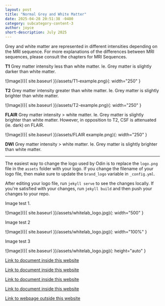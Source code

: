 ```yaml
---
layout: post
title: "Normal Grey and White Matter"
date: 2025-04-28 20:51:38 -0400
category: subcategory-content-3
author: joyce
short-description: July 2025
---
```

Grey and white matter are represented in different intensities depending on the MRI sequence. For more explanations of the differences between MRI sequences, please consult the chapters for MRI Sequences.

<b>T1</b>
Grey matter intensity less than white matter.
Ie. Grey matter is slightly darker than white matter. 

![Image]({{ site.baseurl }}/assets/T1-example.png){: width="250" }

<b>T2</b>
Grey matter intensity greater than white matter.
Ie. Grey matter is slightly brighter than white matter. 

![Image]({{ site.baseurl }}/assets/T2-example.png){: width="250" }

<b>FLAIR</b>
Grey matter intensity > white matter.
Ie. Grey matter is slightly brighter than white matter. 
However, in opposition to T2, CSF is attenuated (ie. dark) on FLAIR.

![Image]({{ site.baseurl }}/assets/FLAIR example.png){: width="250" }

<b>DWI</b>
Grey matter intensity > white matter.
Ie. Grey matter is slightly brighter than white matter. 


-----

The easiest way to change the logo used by Odin is to replace the `logo.png` file in the `assets` folder with your logo. If you change the filename of your logo file, then make sure to update the `brand_logo` variable in `_config.yml`.

After editing your logo file, run `jekyll serve` to see the changes locally. If you're satisfied with your changes, run `jekyll build` and then push your changes to your repo.

Image test 1.

![Image]({{ site.baseurl }}/assets/whitelab_logo.jpg){: width="500" }

Image test 2

![Image]({{ site.baseurl }}/assets/whitelab_logo.jpg){: width="100%" }

Image test 3

![Image]({{ site.baseurl }}/assets/whitelab_logo.jpg){: height="auto" }


<a href="{{ site.baseurl }}/about">Link to document inside this website</a>



<a href="{{ site.baseurl }}/content">Link to document inside this website</a>


<a href="{{ site.baseurl }}/subcategory-content-1">Link to document inside this website</a>


<a href="{{ site.baseurl }}/subcategory-content-1/first-content-post">Link to document inside this website</a>


<a href="https://en.namu.wiki/w/Find%20Love%20or%20Die%20Trying">Link to webpage outside this website</a>

<!-- need to double enter to start new lines -->
<!-- need to use the site baseurl in the curly brackets to make internal links work seamlessly -->
